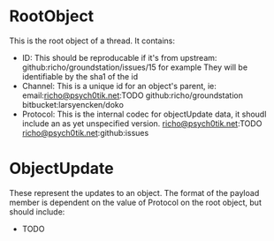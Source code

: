 RootObject
==========

This is the root object of a thread. It contains:

* ID: This should be reproducable if it's from upstream:
    github:richo/groundstation/issues/15 for example
    They will be identifiable by the sha1 of the id
* Channel: This is a unique id for an object's parent, ie:
    email:richo@psych0tik.net:TODO
    github:richo/groundstation
    bitbucket:larsyencken/doko
* Protocol: This is the internal codec for objectUpdate data, it shoudl include an as yet unspecified version.
    richo@psych0tik.net:TODO
    richo@psych0tik.net:github:issues

ObjectUpdate
============

These represent the updates to an object. The format of the payload member is dependent on the value of Protocol on the root object, but should include:

* TODO
